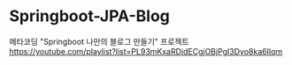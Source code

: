 # Springboot-JPA-Blog

메타코딩 "Springboot 나만의 블로그 만들기" 프로젝트
https://youtube.com/playlist?list=PL93mKxaRDidECgjOBjPgI3Dyo8ka6Ilqm
